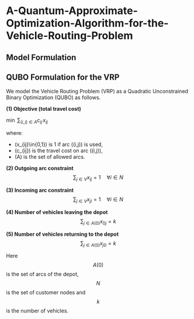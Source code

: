# A-Quantum-Approximate-Optimization-Algorithm-for-the-Vehicle-Routing-Problem

## Model Formulation

## QUBO Formulation for the VRP

We model the Vehicle Routing Problem (VRP) as a Quadratic Unconstrained Binary Optimization (QUBO) as follows. 

**(1) Objective (total travel cost)**

$\min \ \sum_{(i,j)\in A} c_{ij}\,x_{ij}$

where:
- \(x_{ij}\in\{0,1\}\) is 1 if arc \((i,j)\) is used,
- \(c_{ij}\) is the travel cost on arc \((i,j)\),
- \(A\) is the set of allowed arcs.

**(2) Outgoing arc constraint**  
$$
\sum_{j \in V} x_{ij} = 1 \quad \forall i \in N
$$

**(3) Incoming arc constraint**  
$$
\sum_{j \in V} x_{ji} = 1 \quad \forall i \in N
$$

**(4) Number of vehicles leaving the depot**  
$$
\sum_{j \in A(0)} x_{0j} = k
$$

**(5) Number of vehicles returning to the depot**  
$$
\sum_{j \in A(0)} x_{j0} = k
$$

Here $$A(0)$$ is the set of arcs of the depot, $$N$$ is the set of customer nodes and $$k$$ is the number of vehicles.

